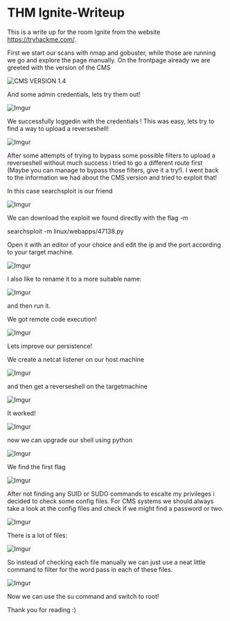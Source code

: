 # THM Ignite-Writeup

This is a write up for the room Ignite from the website https://tryhackme.com/.

First we start our scans with nmap and gobuster, while those are running we go and explore the page manually.
On the frontpage already we are greeted with the version of the CMS 

![CMS VERSION 1.4](https://i.imgur.com/FovmUTc.png)

And some admin credentials, lets try them out!

![Imgur](https://i.imgur.com/OzfJMPd.png)

We successfully loggedin with the credentials ! 
This was easy, lets try to find a way to upload a reverseshell! 

![Imgur](https://i.imgur.com/oGBUi1z.png)

After some attempts of trying to bypass some possible filters to upload a reverseshell without much success i tried to go a different route first (Maybe you can manage to bypass those filters, give it a try!).
I went back to the information we had about the CMS version and tried to exploit that!

In this case searchsploit is our friend

![Imgur](https://i.imgur.com/qC7nxMG.png)

We can download the exploit we found directly with the flag -m

searchsploit -m linux/webapps/47138.py

Open it with an editor of your choice and edit the ip and the port according to your target machine.

![Imgur](https://i.imgur.com/fTNFAHX.png)

I also like to rename it to a more suitable name:

![Imgur](https://i.imgur.com/DGDwwtG.png)

and then run it.

We got remote code execution! 

![Imgur](https://i.imgur.com/x33XOWc.png)

Lets improve our persistence! 

We create a netcat listener on our host machine

![Imgur](https://i.imgur.com/0c8XT9R.png)

and then get a reverseshell on the targetmachine 

![Imgur](https://i.imgur.com/azU0D0W.png)

It worked!

![Imgur](https://i.imgur.com/RfyyPXy.png)


now we can upgrade our shell using python

![Imgur](https://i.imgur.com/aI4vX5q.png)

We find the first flag

![Imgur](https://i.imgur.com/FqxcePh.png)

After not finding any SUID or SUDO commands to escalte my privileges i decided to check some config files.
For CMS systems we should always take a look at the config files and check if we might find a password or two.

![Imgur](https://i.imgur.com/UIXXYP7.png)

There is a lot of files:

![Imgur](https://i.imgur.com/aYz5OIF.png)

So instead of checking each file manually we can just use a neat little command to filter for the word pass in each of these files.

![Imgur](https://i.imgur.com/OmBXpSZ.png)


Now we can use the su command and switch to root!

Thank you for reading :) 

